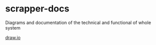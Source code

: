 # scrapper-docs
Diagrams and documentation of the technical and functional of whole system


[draw.io](https://app.diagrams.net/#Hshaam-codes%2Fscrapper-docs%2Fmain%2Fscrapper.drawio)
